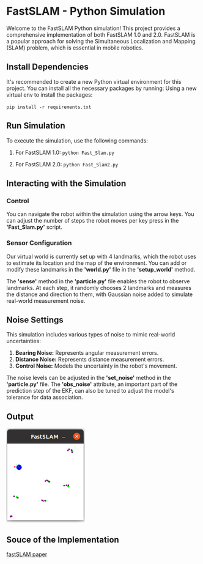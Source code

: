 
# FastSLAM - Python Simulation

Welcome to the FastSLAM Python simulation! This project provides a comprehensive implementation of both FastSLAM 1.0 and 2.0. FastSLAM is a popular approach for solving the Simultaneous Localization and Mapping (SLAM) problem, which is essential in mobile robotics.

## Install Dependencies

It's recommended to create a new Python virtual environment for this project. You can install all the necessary packages by running:
Using a new virtual env to install the packages:

`pip install -r requirements.txt`

## Run Simulation
To execute the simulation, use the following commands:
1. For FastSLAM 1.0:
`python Fast_Slam.py`

2. For FastSLAM 2.0:
`python Fast_Slam2.py`

## Interacting with the Simulation

### Control
You can navigate the robot within the simulation using the arrow keys. You can adjust the number of steps the robot moves per key press in the **'Fast_Slam.py'** script.

### Sensor Configuration
Our virtual world is currently set up with 4 landmarks, which the robot uses to estimate its location and the map of the environment. You can add or modify these landmarks in the **'world.py'** file in the **'setup_world'** method.

The **'sense'** method in the **'particle.py'** file enables the robot to observe landmarks. At each step, it randomly chooses 2 landmarks and measures the distance and direction to them, with Gaussian noise added to simulate real-world measurement noise.

## Noise Settings

This simulation includes various types of noise to mimic real-world uncertainties:

1. **Bearing Noise:** Represents angular measurement errors.
2. **Distance Noise:** Represents distance measurement errors.
3. **Control Noise:** Models the uncertainty in the robot's movement.

The noise levels can be adjusted in the **'set_noise'** method in the **'particle.py'** file. The **'obs_noise'** attribute, an important part of the prediction step of the EKF, can also be tuned to adjust the model's tolerance for data association.

## Output

![Output of FastSLAM 1.0](https://github.com/ShrishailyaChavan/FastSLAM/blob/main/Output/FastSLAM.png)

## Souce of the Implementation
[fastSLAM paper](https://www.ri.cmu.edu/pub_files/pub4/montemerlo_michael_2003_1/montemerlo_michael_2003_1.pdf)
